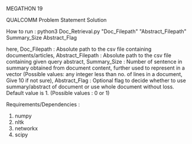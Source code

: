 MEGATHON 19

QUALCOMM Problem Statement Solution

How to run :
python3 Doc_Retrieval.py "Doc_Filepath" "Abstract_Filepath" Summary_Size Abstract_Flag

here, 
Doc_Filepath : Absolute path to the csv file containing documents/articles,
Abstract_Filepath : Absolute path to the csv file containing given query abstract,
Summary_Size : Number of sentence in summary obtained from document content, further used to represent in a vector
                (Possible values: any integer less than no. of lines in a document, Give 10 if not sure),
Abstract_Flag : Optional flag to decide whether to use summary/abstract of document or use whole document without loss. 
                Default value is 1. (Possible values : 0 or 1)
                
Requirements/Dependencies : 
1. numpy
2. nltk
3. networkx
4. scipy
